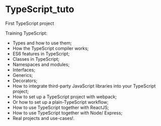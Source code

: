 # TypeScript_tuto

First TypeScript project


Training TypeScript:

 - Types and how to use them;
 - How the TypeScript compiler works;
 - ES6 features in TypeScript;
 - Classes in TypeScript;
 - Namespaces and modules;
 - Interfaces;
 - Generics;
 - Decorators;
 - How to integrate third-party JavaScript libraries into your TypeScript project;
 - How to set up a TypeScript project with webpack;
 - Or how to set up a plain-TypeScript workflow;
 - How to use TypeScript together with ReactJS;
 - How to use TypeScript together with Node/ Express;
 - Real projects and use-cases!.
 
